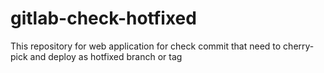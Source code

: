# gitlab-check-hotfixed
This repository for web application for check commit that need to cherry-pick and deploy as hotfixed branch or tag
